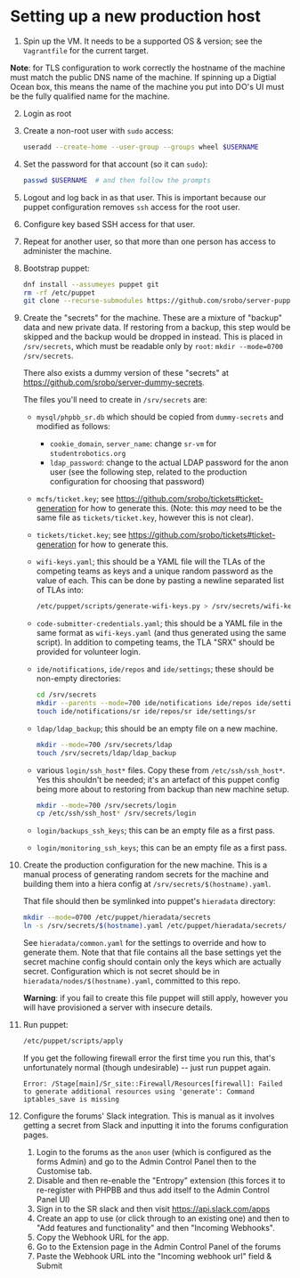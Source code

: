 # Setting up a new production host

1. Spin up the VM. It needs to be a supported OS & version; see the
   `Vagrantfile` for the current target.

  **Note**: for TLS configuration to work correctly the hostname of the machine
  must match the public DNS name of the machine. If spinning up a Digtial Ocean
  box, this means the name of the machine you put into DO's UI must be the fully
  qualified name for the machine.

2. Login as root

3. Create a non-root user with `sudo` access:

    ```bash
    useradd --create-home --user-group --groups wheel $USERNAME
    ```

4. Set the password for that account (so it can `sudo`):

    ```bash
    passwd $USERNAME  # and then follow the prompts
    ```

5. Logout and log back in as that user. This is important because our puppet
   configuration removes `ssh` access for the root user.

6. Configure key based SSH access for that user.

7. Repeat for another user, so that more than one person has access to
   administer the machine.

8. Bootstrap puppet:

    ```bash
    dnf install --assumeyes puppet git
    rm -rf /etc/puppet
    git clone --recurse-submodules https://github.com/srobo/server-puppet /etc/puppet
    ```

9. Create the "secrets" for the machine. These are a mixture of "backup" data
   and new private data. If restoring from a backup, this step would be skipped
   and the backup would be dropped in instead. This is placed in `/srv/secrets`,
   which must be readable only by `root`: `mkdir --mode=0700 /srv/secrets`.

   There also exists a dummy version of these "secrets" at
   <https://github.com/srobo/server-dummy-secrets>.

   The files you'll need to create in `/srv/secrets` are:
     - `mysql/phpbb_sr.db` which should be copied from `dummy-secrets` and
         modified as follows:
       - `cookie_domain`, `server_name`: change `sr-vm` for `studentrobotics.org`
       - `ldap_password`: change to the actual LDAP password for the anon user
         (see the following step, related to the production configuration for
         choosing that password)

     - `mcfs/ticket.key`; see <https://github.com/srobo/tickets#ticket-generation>
       for how to generate this. (Note: this _may_ need to be the same file as
       `tickets/ticket.key`, however this is not clear).
     - `tickets/ticket.key`; see <https://github.com/srobo/tickets#ticket-generation>
       for how to generate this.

     - `wifi-keys.yaml`; this should be a YAML file will the TLAs of the
       competing teams as keys and a unique random password as the value of
       each. This can be done by pasting a newline separated list of TLAs into:

       ```bash
       /etc/puppet/scripts/generate-wifi-keys.py > /srv/secrets/wifi-keys.yaml
       ```
     - `code-submitter-credentials.yaml`; this should be a YAML file in the same format
       as `wifi-keys.yaml` (and thus generated using the same script). In addition to
       competing teams, the TLA "SRX" should be provided for volunteer login.

     - `ide/notifications`, `ide/repos` and `ide/settings`; these should be
       non-empty directories:

       ```bash
       cd /srv/secrets
       mkdir --parents --mode=700 ide/notifications ide/repos ide/settings
       touch ide/notifications/sr ide/repos/sr ide/settings/sr
       ```

     - `ldap/ldap_backup`; this should be an empty file on a new machine.

       ```bash
       mkdir --mode=700 /srv/secrets/ldap
       touch /srv/secrets/ldap/ldap_backup
       ```

     - various `login/ssh_host*` files. Copy these from `/etc/ssh/ssh_host*`.
       Yes this shouldn't be needed; it's an artefact of this puppet config
       being more about to restoring from backup than new machine setup.

       ```bash
       mkdir --mode=700 /srv/secrets/login
       cp /etc/ssh/ssh_host* /srv/secrets/login
       ```

     - `login/backups_ssh_keys`; this can be an empty file as a first pass.
     - `login/monitoring_ssh_keys`; this can be an empty file as a first pass.

10. Create the production configuration for the new machine. This is a manual
    process of generating random secrets for the machine and building them into a
    hiera config at `/srv/secrets/$(hostname).yaml`.

    That file should then be symlinked into puppet's `hieradata` directory:

     ```bash
     mkdir --mode=0700 /etc/puppet/hieradata/secrets
     ln -s /srv/secrets/$(hostname).yaml /etc/puppet/hieradata/secrets/
     ```

    See `hieradata/common.yaml` for the settings to override and how to generate
    them. Note that that file contains all the base settings yet the secret
    machine config should contain only the keys which are actually secret.
    Configuration which is not secret should be in
    `hieradata/nodes/$(hostname).yaml`, committed to this repo.

    **Warning**: if you fail to create this file puppet will still apply, however
    you will have provisioned a server with insecure details.

11. Run puppet:

    ```bash
    /etc/puppet/scripts/apply
    ```

    If you get the following firewall error the first time you run this, that's
    unfortunately normal (though undesirable) -- just run puppet again.

    ```
    Error: /Stage[main]/Sr_site::Firewall/Resources[firewall]: Failed to generate additional resources using 'generate': Command iptables_save is missing
    ```

12. Configure the forums' Slack integration. This is manual as it involves
    getting a secret from Slack and inputting it into the forums configuration
    pages.

    1. Login to the forums as the `anon` user (which is configured as the forms
       Admin) and go to the Admin Control Panel then to the Customise tab.
    2. Disable and then re-enable the "Entropy" extension (this forces it to
       re-register with PHPBB and thus add itself to the Admin Control Panel UI)
    3. Sign in to the SR slack and then visit https://api.slack.com/apps
    4. Create an app to use (or click through to an existing one) and then to
       "Add features and functionality" and then "Incoming Webhooks".
    5. Copy the Webhook URL for the app.
    6. Go to the Extension page in the Admin Control Panel of the forums
    7. Paste the Webhook URL into the "Incoming webhook url" field & Submit
